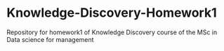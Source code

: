 # Knowledge-Discovery-Homework1
Repository for homework1 of Knowledge Discovery course of the MSc in Data science for management
